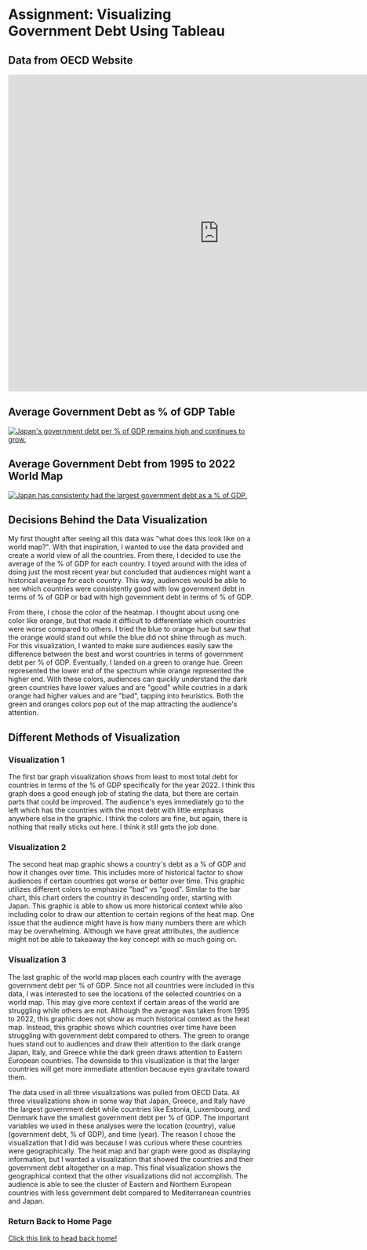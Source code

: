 # Assignment: Visualizing Government Debt Using Tableau

## Data from OECD Website 
<iframe src="https://data.oecd.org/chart/7kmA" width="860" height="645" style="border: 0" mozallowfullscreen="true" webkitallowfullscreen="true" allowfullscreen="true"><a href="https://data.oecd.org/chart/7kmA" target="_blank">OECD Chart: General government debt, Total, % of GDP, Annual, 2022</a></iframe>

## Average Government Debt as % of GDP Table
<div class='tableauPlaceholder' id='viz1706558355653' style='position: relative'><noscript><a href='#'><img alt='Japan&#39;s government debt per % of GDP remains high and continues to grow.  ' src='https:&#47;&#47;public.tableau.com&#47;static&#47;images&#47;Vi&#47;VisualizingGovernmentDebt_17065583441560&#47;HighlightTable&#47;1_rss.png' style='border: none' /></a></noscript><object class='tableauViz'  style='display:none;'><param name='host_url' value='https%3A%2F%2Fpublic.tableau.com%2F' /> <param name='embed_code_version' value='3' /> <param name='site_root' value='' /><param name='name' value='VisualizingGovernmentDebt_17065583441560&#47;HighlightTable' /><param name='tabs' value='no' /><param name='toolbar' value='yes' /><param name='static_image' value='https:&#47;&#47;public.tableau.com&#47;static&#47;images&#47;Vi&#47;VisualizingGovernmentDebt_17065583441560&#47;HighlightTable&#47;1.png' /> <param name='animate_transition' value='yes' /><param name='display_static_image' value='yes' /><param name='display_spinner' value='yes' /><param name='display_overlay' value='yes' /><param name='display_count' value='yes' /><param name='language' value='en-US' /><param name='filter' value='publish=yes' /></object></div>
<script type='text/javascript'>
  var divElement = document.getElementById('viz1706558355653');
  var vizElement = divElement.getElementsByTagName('object')[0];
  vizElement.style.width='100%';vizElement.style.height=(divElement.offsetWidth*0.75)+'px';
  var scriptElement = document.createElement('script');
  scriptElement.src = 'https://public.tableau.com/javascripts/api/viz_v1.js';
  vizElement.parentNode.insertBefore(scriptElement, vizElement);
</script>

## Average Government Debt from 1995 to 2022 World Map
<div class='tableauPlaceholder' id='viz1706558439189' style='position: relative'><noscript><a href='#'><img alt='Japan has consistenty had the largest government debt as a % of GDP. ' src='https:&#47;&#47;public.tableau.com&#47;static&#47;images&#47;Vi&#47;VisualizingGovernmentDebt_17065583441560&#47;WorldView&#47;1_rss.png' style='border: none' /></a></noscript><object class='tableauViz'  style='display:none;'><param name='host_url' value='https%3A%2F%2Fpublic.tableau.com%2F' /> <param name='embed_code_version' value='3' /> <param name='site_root' value='' /><param name='name' value='VisualizingGovernmentDebt_17065583441560&#47;WorldView' /><param name='tabs' value='no' /><param name='toolbar' value='yes' /><param name='static_image' value='https:&#47;&#47;public.tableau.com&#47;static&#47;images&#47;Vi&#47;VisualizingGovernmentDebt_17065583441560&#47;WorldView&#47;1.png' /> <param name='animate_transition' value='yes' /><param name='display_static_image' value='yes' /><param name='display_spinner' value='yes' /><param name='display_overlay' value='yes' /><param name='display_count' value='yes' /><param name='language' value='en-US' /><param name='filter' value='publish=yes' /></object></div>
<script type='text/javascript'>
  var divElement = document.getElementById('viz1706558439189');
  var vizElement = divElement.getElementsByTagName('object')[0];
  vizElement.style.width='100%';vizElement.style.height=(divElement.offsetWidth*0.75)+'px';
  var scriptElement = document.createElement('script');
  scriptElement.src = 'https://public.tableau.com/javascripts/api/viz_v1.js';
  vizElement.parentNode.insertBefore(scriptElement, vizElement);
</script>

## Decisions Behind the Data Visualization
My first thought after seeing all this data was "what does this look like on a world map?". With that inspiration, I wanted to use the data provided and create a world view of all the countries. From there, I decided to use the average of the % of GDP for each country. I toyed around with the idea of doing just the most recent year but concluded that audiences might want a historical average for each country. This way, audiences would be able to see which countries were consistently good with low government debt in terms of % of GDP or bad with high government debt in terms of % of GDP. 

From there, I chose the color of the heatmap. I thought about using one color like orange, but that made it difficult to differentiate which countries were worse compared to others. I tried the blue to orange hue but saw that the orange would stand out while the blue did not shine through as much. For this visualization, I wanted to make sure audiences easily saw the difference between the best and worst countries in terms of government debt per % of GDP. Eventually, I landed on a green to orange hue. Green represented the lower end of the spectrum while orange represented the higher end. With these colors, audiences can quickly understand the dark green countries have lower values and are "good" while coutries in a dark orange had higher values and are "bad", tapping into heuristics. Both the green and oranges colors pop out of the map attracting the audience's attention. 

## Different Methods of Visualization
### Visualization 1
The first bar graph visualization shows from least to most total debt for countries in terms of the % of GDP specifically for the year 2022. I think this graph does a good enough job of stating the data, but there are certain parts that could be improved. The audience's eyes immediately go to the left which has the countries with the most debt with little emphasis anywhere else in the graphic. I think the colors are fine, but again, there is nothing that really sticks out here. I think it still gets the job done.

### Visualization 2
The second heat map graphic shows a country's debt as a % of GDP and how it changes over time. This includes more of historical factor to show audiences if certain countries got worse or better over time. This graphic utilizes different colors to emphasize "bad" vs "good". Similar to the bar chart, this chart orders the country in descending order, starting with Japan. This graphic is able to show us more historical context while also including color to draw our attention to certain regions of the heat map. One issue that the audience might have is how many numbers there are which may be overwhelming. Although we have great attributes, the audience might not be able to takeaway the key concept with so much going on. 

### Visualization 3
The last graphic of the world map places each country with the average government debt per % of GDP. Since not all countries were included in this data, I was interested to see the locations of the selected countries on a world map. This may give more context if certain areas of the world are struggling while others are not. Although the average was taken from 1995 to 2022, this graphic does not show as much historical context as the heat map. Instead, this graphic shows which countries over time have been struggling with government debt compared to others. The green to orange hues stand out to audiences and draw their attention to the dark orange Japan, Italy, and Greece while the dark green draws attention to Eastern European countries. The downside to this visualization is that the larger countries will get more immediate attention because eyes gravitate toward them. 

The data used in all three visualizations was pulled from OECD Data. All three visualizations show in some way that Japan, Greece, and Italy have the largest government debt while countries like Estonia, Luxembourg, and Denmark have the smallest government debt per % of GDP. The important variables we used in these analyses were the location (country), value (government debt, % of GDP), and time (year). The reason I chose the visualization that I did was because I was curious where these countries were geographically. The heat map and bar graph were good as displaying information, but I wanted a visualization that showed the countries and their government debt altogether on a map. This final visualization shows the geographical context that the other visualizations did not accomplish. The audience is able to see the cluster of Eastern and Northern European countries with less government debt compared to Mediterranean countries and Japan.  

### Return Back to Home Page 
[Click this link to head back home!](/README.md)
